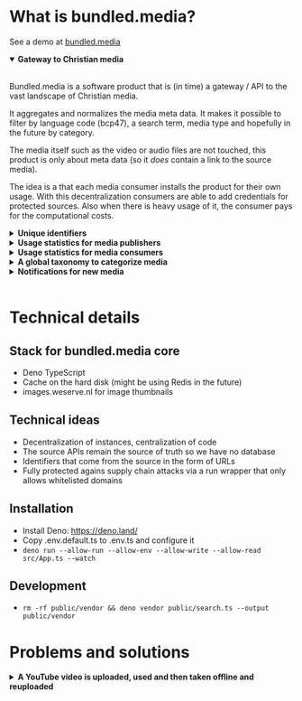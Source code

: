 # What is bundled.media?

See a demo at [bundled.media](https://bundled.media)

<details open>
<summary><strong>Gateway to Christian media</strong></summary>
<br>

Bundled.media is a software product that is (in time) a gateway / API to the vast landscape of Christian media. 

It aggregates and normalizes the media meta data. It makes it possible to filter by language code (bcp47), a search term, media type and hopefully in the future by category.

The media itself such as the video or audio files are not touched, this product is only about meta data (so it _does_ contain a link to the source media).

The idea is a that each media consumer installs the product for their own usage. With this decentralization consumers are able to add credentials for protected sources. Also when there is heavy usage of it, the consumer pays for the computational costs.

</details>

<details>
<summary><strong>Unique identifiers</strong></summary>
<br>

To allow for a unified global gateway to Christian media, we need unique identifiers. One of the world its standards for this are URIs / URLs. An URI (uniform resource identifier) is very similar to an URL. A URL is also known as a link. Example link: https://example.com/hello-world. The main difference is that a URI does not need to resolve to a resource. Our ideal is to have resolvable identifiers so URLs are better, but URIs are allowed. 

YouTube URLs can be used as unique identifiers. Some media publishers, publish the same video to YouTube and also to Vimeo, so how will we deal with that? We could have a file inside this repository containing data that tells that one YouTube link is the same as one Vimeo link. The RDF technology allows for such use cases. We would need to have a canonical URL, the primary one. Other URLs can resolve to the same video / media item. This way we would have unique identifiers. 

We can have fallbacks to aliasses if the YouTube one is not available anymore. Media publishers should take the responsiblity to have their unique identifiers as stable as they can provide, but sometimes things might happen, that are hard to prevent or it might even be out of the control of the media publisher. Hence the need for a way of aliassing.

</details>

<details>
<summary><strong>Usage statistics for media publishers</strong></summary>
<br>

When media is used, we want to send back usage statistics to the media publisher. One way of implementing this is by having media publisher specific functionality when a certain URL is called. This would require media consumers who want to use media offline, to call this specific URL when the device is back online. The main target audience for this are the wifi boxes such as ConnectBox and others.

This would require usage of special crafted URLs. We do not make the consumers very dependent on bundled.media, we would prefer a better way. One option would be to have the special URL also contain the source URL. 

Example: `https://organization-c-bundled.media/open/https://www.youtube.com/watch?v=5mZFXfYEYRY`

This would be good when a consumer decides to no longer use bundled.media. It would even allow for storing the target source URL in the database and when calling that, prefix it with the URL of their bundled.media instance. A similar trick is used for image resizing services such as images.weserve.nl.

Intergration into existing systems is peanuts because only this URL needs to be added in the templating layer. When the URL is not known / not claimed by a DataSource a redirect does happen.

</details>

<details>
<summary><strong>Usage statistics for media consumers</strong></summary>
<br>

What if consumers could see what media is often used? We want to create a way to have insight into the statistics. It might be an option to opt in for world wide media statistics, and when that mode is used, and consumers do use a specific URL that first calls this product and then redirects to the source URL, that it would send statistics to an aggregating place, a time series database that keeps track of usage. This URL is described in 'Usage statistics for media publishers'.

</details>

<details>
<summary><strong>A global taxonomy to categorize media</strong></summary>
<br>

With unique identifiers in place we also create categories for an identifier. Imagine searching through the vast landscape of Christian media with categories. The great thing with the proposed solution is that categorization does not need to happen at the media publisher. Initiatives could be created where a taxonomy is created for the top 600 media items from the Christian media landscape. 

Imagine a taxonomy of categories, another taxonomy for keywords, one for target audience, one with ministry categories or a taxonomy that targets the audience where they are in their journey with Christ (see the gray matrix). These taxonomies can al be different initiatives started by different organizations or working groups. At some stage we would only need to support them here in bundled.media.

We hope to bootstrap a taxonomy of categories. We hope to create one that will become the standard taxonomy for christian media. The scope of this product is not fully described here. We will start with English but hope to translate into many languages. We will begin small with a small set of categories and will put effort into create logical categorization similar to library systems.

This taxonomy will make it possible for ministries to have systems where they search for media, curate media, apply that media to their website, and have their audience filter media in a very good way.

</details>

<details>
<summary><strong>Notifications for new media</strong></summary>
<br>

Would it be possible to subscribe to a search query, so that when new content is found you can get a notification? This would be awesome and ministries / media consumers could subscribe to media that would perfectly fit their audience. This might be a sub product that periodically calls bundled.media.  

</details>

<br>

# Technical details

## Stack for bundled.media core
- Deno TypeScript
- Cache on the hard disk (might be using Redis in the future)
- images.weserve.nl for image thumbnails

## Technical ideas

- Decentralization of instances, centralization of code
- The source APIs remain the source of truth so we have no database
- Identifiers that come from the source in the form of URLs
- Fully protected agains supply chain attacks via a run wrapper that only allows whitelisted domains

## Installation

- Install Deno: https://deno.land/
- Copy .env.default.ts to .env.ts and configure it
- `deno run --allow-run --allow-env --allow-write --allow-read src/App.ts --watch`

## Development

- `rm -rf public/vendor && deno vendor public/search.ts --output public/vendor`

# Problems and solutions

<details>
<summary><strong>A YouTube video is uploaded, used and then taken offline and reuploaded</strong></summary>
<br>

When using the URL scheme as described at 'Usage statistics for media publishers' a failing URL is noticed by the statistics component. Technically we would be able to create a component where people could subscribe to failing URLs in their DataSource. When this URL would be propagated not by YouTube itself but by an API of a Media Publisher it is even possible to notify the publisher that media consumers are using their broken URL.

The next step would be to add the broken URL to the list of URL aliasses in the media.bundled repository (not yet existing). That file would be read each time a URL is used that is returning a 404. A challenge there is partitioning. It should be a design requirement that the memory of bundled.media is emptied after each request. We should not have too much memory in use while idle because that would not scale very well. This means that the current solution is only a direction and not a full idea for a solution yet.

The reason for this is: A YouTube URL may be from any Media Publisher. To make the link between these two we could have a map but loading maps of hundredth of thousands of links is not good for the memory. A possible solution is to make these on the hard disk in a way that we can easily resolve. We could base64 encode them and see if the file exists for example.

</details>

